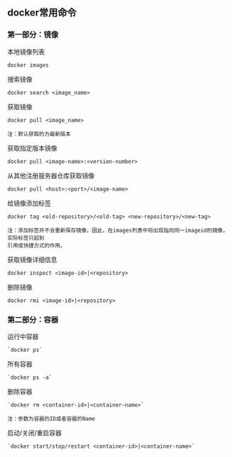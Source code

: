 ## docker常用命令

### 第一部分：镜像

本地镜像列表

```
docker images
```

搜索镜像

```
docker search <image_name>
```

获取镜像

```
docker pull <image_name>

注：默认获取的为最新版本
```

获取指定版本镜像

```
docker pull <image-name>:<version-number>
```

从其他注册服务器仓库获取镜像

```
docker pull <host>:<port>/<image-name>
```

给镜像添加标签

```
docker tag <old-repository>/<old-tag> <new-repository>/<new-tag>

注：添加标签并不会重新保存镜像，因此，在images列表中将出现指向同一imageid的镜像，实际标签只起到
引用或快捷方式的作用。
```

获取镜像详细信息

```
docker inspect <image-id>|<repository>
```

删除镜像

```
docker rmi <image-id>|<repository>
```

### 第二部分：容器

运行中容器

    `docker ps`

所有容器

    `docker ps -a`

删除容器

    `docker rm <container-id>|<container-name>`

    注：参数为容器的ID或者容器的Name

启动/关闭/重启容器

    `docker start/stop/restart <container-id>|<container-name>`

